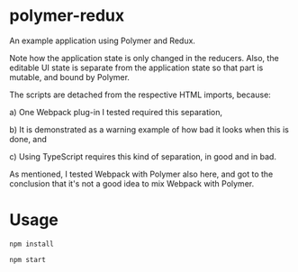 # polymer-redux
An example application using Polymer and Redux.

Note how the application state is only changed in the reducers. Also, the editable UI state is separate
from the application state so that part is mutable, and bound by Polymer.

The scripts are detached from the respective HTML imports, because:

a) One Webpack plug-in I tested required this separation,

b) It is demonstrated as a warning example of how bad it looks when
   this is done, and

c) Using TypeScript requires this kind of separation, in good and in bad.

As mentioned, I tested Webpack with Polymer also here, and got to the conclusion
that it's not a good idea to mix Webpack with Polymer.

# Usage

`npm install`

`npm start`
